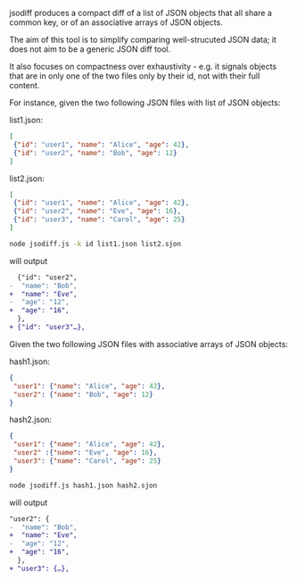 jsodiff produces a compact diff of a list of JSON objects that all share a common key, or of an associative arrays of JSON objects.

The aim of this tool is to simplify comparing well-strucuted JSON data; it does not aim to be a generic JSON diff tool.

It also focuses on compactness over exhaustivity - e.g. it signals objects that are in only one of the two files only by their id, not with their full content.

For instance, given the two following JSON files with list of JSON objects:

list1.json:
```json
[
 {"id": "user1", "name": "Alice", "age": 42},
 {"id": "user2", "name": "Bob", "age": 12}
]
```

list2.json:
```json
[
 {"id": "user1", "name": "Alice", "age": 42},
 {"id": "user2", "name": "Eve", "age": 16},
 {"id": "user3", "name": "Carol", "age": 25}
]
```
```sh
node jsodiff.js -k id list1.json list2.sjon
```
will output
```diff
  {"id": "user2",
-  "name": "Bob",
+  "name": "Eve",
-  "age": "12",
+  "age": "16",
  },
+ {"id": "user3"…},
```

Given the two following JSON files with associative arrays of JSON objects:

hash1.json:
```json
{
 "user1": {"name": "Alice", "age": 42},
 "user2": {"name": "Bob", "age": 12}
}
```

hash2.json:
```json
{
 "user1": {"name": "Alice", "age": 42},
 "user2" :{"name": "Eve", "age": 16},
 "user3": {"name": "Carol", "age": 25}
}
```
```sh
node jsodiff.js hash1.json hash2.sjon
```
will output
```diff
"user2": {
-  "name": "Bob",
+  "name": "Eve",
-  "age": "12",
+  "age": "16",
  },
+ "user3": {…},
```